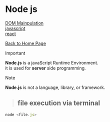 # Node js 


[DOM Mainpulation](/domManipulation.md)\
[javascript](./javaScript.md)\
[react](./react.md)

[Back to Home Page](./README.md)


> [!IMPORTANT]
> **Node.js** is a javaScript Runtime Environment.\
> it is used for **server** side programming.

> [!NOTE]
> **Node.js** is not a language, library, or framework.

> ## file execution via terminal
```js
node <file.js>
```